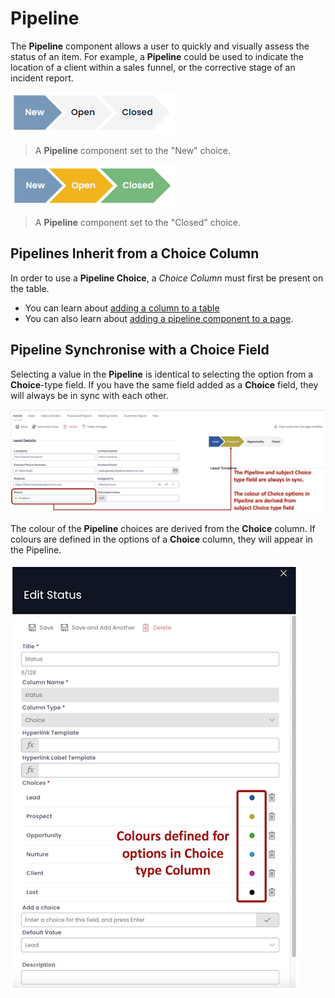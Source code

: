 # Pipeline

The **Pipeline** component allows a user to quickly and visually assess the status of an item. For example, a **Pipeline** could be used to indicate the location of a client within a sales funnel, or the corrective stage of an incident report.

![A screenshot of an example pipeline component. The pipeline consists of three large and stylised arrows that flow into each other. Each arrow has a word on it: "New", "Open", and "Closed". In this example, the "New" arrow is coloured with blue, whereas the "Open" and "Closed" arrows in the pipeline are grey. This indicates that the pipeline is at the first "New" step.](<Pipeline Example 1.png>)

> A **Pipeline** component set to the "New" choice.

![A screenshot of an example pipeline component. The pipeline consists of three large and stylised arrows that flow into each other. Each arrow has a word on it: "New", "Open", and "Closed". In this example, the "New" arrow is coloured with blue, the "Open" arrow is coloured with yellow, and the "Closed" arrow is coloured with green. This indicates that the pipeline has reached the end, as "Closed" is coloured.](<Pipeline Example 2.png>)

> A **Pipeline** component set to the "Closed" choice.

## Pipelines Inherit from a Choice Column

In order to use a **Pipeline Choice**, a *Choice Column* must first be present on the table.
- You can learn about [adding a column to a table](</docs/Rapid/3-Keyper Manual/2-Designer/1-Tables/5-Table Configuration Guides/how-to-add-columns-to-a-data-table/how-to-add-columns-to-a-data-table.md>)
- You can also learn about [adding a pipeline component to a page](</docs/Rapid/3-Keyper Manual/2-Designer/2-Pages/3-Components/pipeline/pipeline.md>).

## Pipeline Synchronise with a Choice Field

Selecting a value in the **Pipeline** is identical to selecting the option from a **Choice**-type field. If you have the same field added as a **Choice** field, they will always be in sync with each other. 

![Pipeline with a choice field](<Pipeline with a choice field.png>)

The colour of the **Pipeline** choices are derived from the **Choice** column. If colours are defined in the options of a **Choice** column, they will appear in the Pipeline.  

![Choice field colour configuration](<Choice field colour configuration.png>)